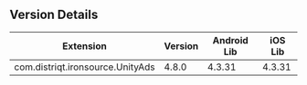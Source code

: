 ## Version Details

| Extension | Version | Android Lib | iOS Lib |
| --- | --- | --- | --- |
| com.distriqt.ironsource.UnityAds | 4.8.0 | 4.3.31 | 4.3.31 |

